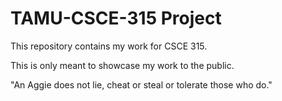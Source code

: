 # TAMU-CSCE-315 Project

This repository contains my work for CSCE 315.

This is only meant to showcase my work to the public.

"An Aggie does not lie, cheat or steal or tolerate those who do."
